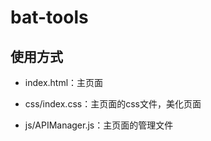 # bat-tools

## 使用方式


+ index.html：主页面

+ css/index.css：主页面的css文件，美化页面

+ js/APIManager.js：主页面的管理文件

